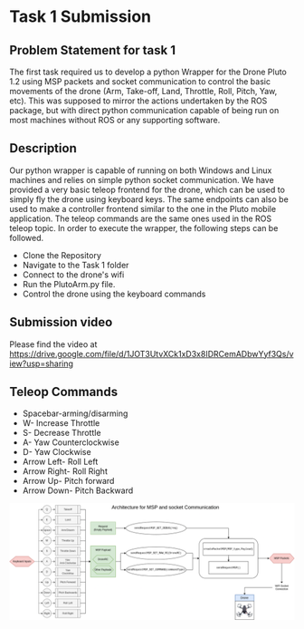 # Task 1 Submission
## Problem Statement for task 1

The first task required us to develop a python Wrapper for the Drone Pluto 1.2 using MSP packets and socket communication to control the basic movements of the drone (Arm, Take-off, Land, Throttle, Roll, Pitch, Yaw, etc). This was supposed to mirror the actions undertaken by the ROS package, but with direct python communication capable of being run on most machines without ROS or any supporting software. 
## Description
Our python wrapper is capable of running on both Windows and Linux machines and relies on simple python socket communication. We have provided a very basic teleop frontend for the drone, which can be used to simply fly the drone using keyboard keys. The same endpoints can also be used to make a controller frontend similar to the one in the Pluto mobile application. The teleop commands are the same ones used in the ROS teleop topic. 
In order to execute the wrapper, the following steps can be followed. 
- Clone the Repository
- Navigate to the Task 1 folder
- Connect to the drone's wifi
- Run the PlutoArm.py file. 
- Control the drone using the keyboard commands  
## Submission video
Please find the video at https://drive.google.com/file/d/1JOT3UtvXCk1xD3x8IDRCemADbwYyf3Qs/view?usp=sharing
## Teleop Commands
- Spacebar-arming/disarming
- W- Increase Throttle
- S- Decrease Throttle
- A- Yaw Counterclockwise
- D- Yaw Clockwise
- Arrow Left- Roll Left
- Arrow Right- Roll Right
- Arrow Up- Pitch forward
- Arrow Down- Pitch Backward

![](final_msp_fc.png)
